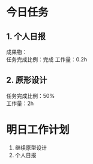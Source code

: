 # 今日任务

## 1. 个人日报
成果物：  
任务完成比例：完成
工作量：0.2h 
## 2. 原形设计
任务完成比例：50%  
工作量：2h

# 明日工作计划
1. 继续原型设计
2. 个人日报